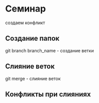 # Семинар
создаем конфликт
## Создание папок
git branch branch_name - создание ветки
## Слияние веток
git merge - слияние веток
## Конфликты при слияниях
